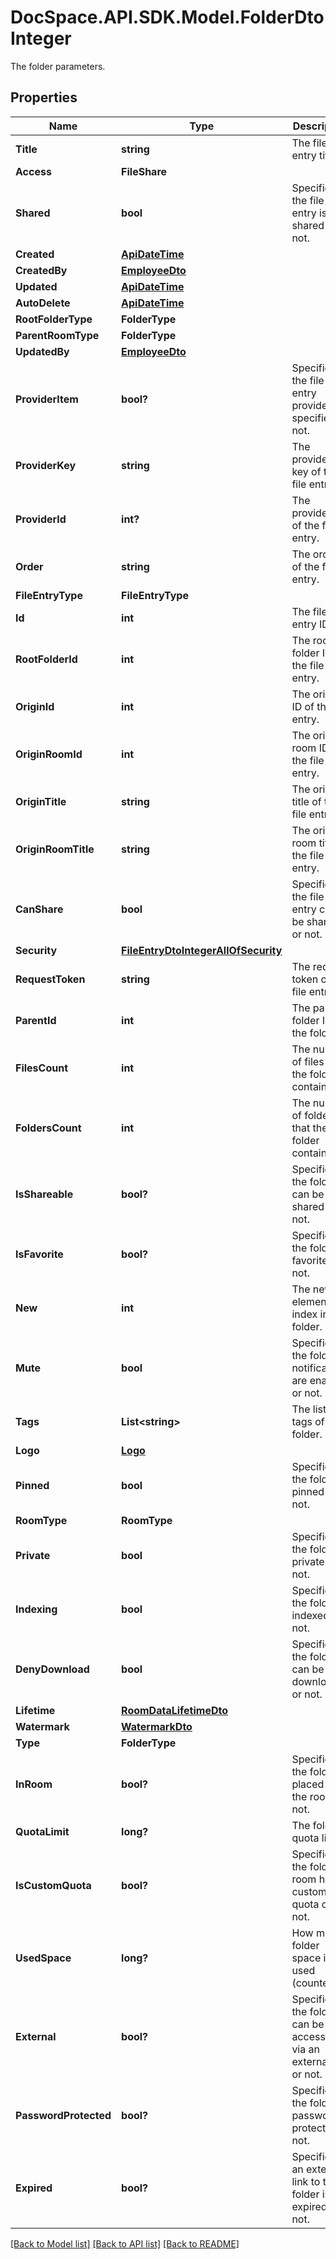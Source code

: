 # DocSpace.API.SDK.Model.FolderDtoInteger
The folder parameters.

## Properties

Name | Type | Description | Notes
------------ | ------------- | ------------- | -------------
**Title** | **string** | The file entry title. | [optional] 
**Access** | **FileShare** |  | [optional] 
**Shared** | **bool** | Specifies if the file entry is shared or not. | [optional] 
**Created** | [**ApiDateTime**](ApiDateTime.md) |  | [optional] 
**CreatedBy** | [**EmployeeDto**](EmployeeDto.md) |  | [optional] 
**Updated** | [**ApiDateTime**](ApiDateTime.md) |  | [optional] 
**AutoDelete** | [**ApiDateTime**](ApiDateTime.md) |  | [optional] 
**RootFolderType** | **FolderType** |  | [optional] 
**ParentRoomType** | **FolderType** |  | [optional] 
**UpdatedBy** | [**EmployeeDto**](EmployeeDto.md) |  | [optional] 
**ProviderItem** | **bool?** | Specifies if the file entry provider is specified or not. | [optional] 
**ProviderKey** | **string** | The provider key of the file entry. | [optional] 
**ProviderId** | **int?** | The provider ID of the file entry. | [optional] 
**Order** | **string** | The order of the file entry. | [optional] 
**FileEntryType** | **FileEntryType** |  | [optional] 
**Id** | **int** | The file entry ID. | [optional] 
**RootFolderId** | **int** | The root folder ID of the file entry. | [optional] 
**OriginId** | **int** | The origin ID of the file entry. | [optional] 
**OriginRoomId** | **int** | The origin room ID of the file entry. | [optional] 
**OriginTitle** | **string** | The origin title of the file entry. | [optional] 
**OriginRoomTitle** | **string** | The origin room title of the file entry. | [optional] 
**CanShare** | **bool** | Specifies if the file entry can be shared or not. | [optional] 
**Security** | [**FileEntryDtoIntegerAllOfSecurity**](FileEntryDtoIntegerAllOfSecurity.md) |  | [optional] 
**RequestToken** | **string** | The request token of the file entry. | [optional] 
**ParentId** | **int** | The parent folder ID of the folder. | [optional] 
**FilesCount** | **int** | The number of files that the folder contains. | [optional] 
**FoldersCount** | **int** | The number of folders that the folder contains. | [optional] 
**IsShareable** | **bool?** | Specifies if the folder can be shared or not. | [optional] 
**IsFavorite** | **bool?** | Specifies if the folder is favorite or not. | [optional] 
**New** | **int** | The new element index in the folder. | [optional] 
**Mute** | **bool** | Specifies if the folder notifications are enabled or not. | [optional] 
**Tags** | **List&lt;string&gt;** | The list of tags of the folder. | [optional] 
**Logo** | [**Logo**](Logo.md) |  | [optional] 
**Pinned** | **bool** | Specifies if the folder is pinned or not. | [optional] 
**RoomType** | **RoomType** |  | [optional] 
**Private** | **bool** | Specifies if the folder is private or not. | [optional] 
**Indexing** | **bool** | Specifies if the folder is indexed or not. | [optional] 
**DenyDownload** | **bool** | Specifies if the folder can be downloaded or not. | [optional] 
**Lifetime** | [**RoomDataLifetimeDto**](RoomDataLifetimeDto.md) |  | [optional] 
**Watermark** | [**WatermarkDto**](WatermarkDto.md) |  | [optional] 
**Type** | **FolderType** |  | [optional] 
**InRoom** | **bool?** | Specifies if the folder is placed in the room or not. | [optional] 
**QuotaLimit** | **long?** | The folder quota limit. | [optional] 
**IsCustomQuota** | **bool?** | Specifies if the folder room has a custom quota or not. | [optional] 
**UsedSpace** | **long?** | How much folder space is used (counter). | [optional] 
**External** | **bool?** | Specifies if the folder can be accessed via an external link or not. | [optional] 
**PasswordProtected** | **bool?** | Specifies if the folder is password protected or not. | [optional] 
**Expired** | **bool?** | Specifies if an external link to the folder is expired or not. | [optional] 

[[Back to Model list]](../README.md#documentation-for-models) [[Back to API list]](../README.md#documentation-for-api-endpoints) [[Back to README]](../README.md)

